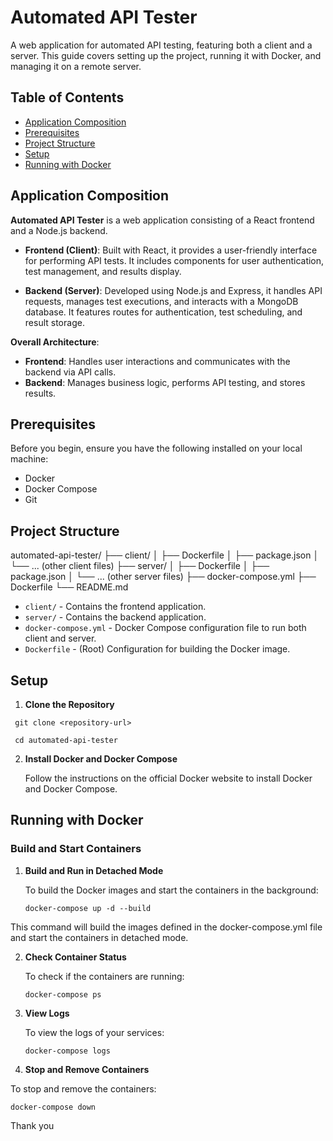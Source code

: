 # Automated API Tester

A web application for automated API testing, featuring both a client and a server. This guide covers setting up the project, running it with Docker, and managing it on a remote server.

## Table of Contents

- [Application Composition](#composition)
- [Prerequisites](#prerequisites)
- [Project Structure](#project-structure)
- [Setup](#setup)
- [Running with Docker](#running-with-docker)

## Application Composition

**Automated API Tester** is a web application consisting of a React frontend and a Node.js backend.

- **Frontend (Client)**: Built with React, it provides a user-friendly interface for performing API tests. It includes components for user authentication, test management, and results display.

- **Backend (Server)**: Developed using Node.js and Express, it handles API requests, manages test executions, and interacts with a MongoDB database. It features routes for authentication, test scheduling, and result storage.

**Overall Architecture**:
- **Frontend**: Handles user interactions and communicates with the backend via API calls.
- **Backend**: Manages business logic, performs API testing, and stores results.


## Prerequisites

Before you begin, ensure you have the following installed on your local machine:

- Docker
- Docker Compose
- Git

## Project Structure

automated-api-tester/
├── client/
│ ├── Dockerfile
│ ├── package.json
│ └── ... (other client files)
├── server/
│ ├── Dockerfile
│ ├── package.json
│ └── ... (other server files)
├── docker-compose.yml
├── Dockerfile
└── README.md

- `client/` - Contains the frontend application.
- `server/` - Contains the backend application.
- `docker-compose.yml` - Docker Compose configuration file to run both client and server.
- `Dockerfile` - (Root) Configuration for building the Docker image.

## Setup

1. **Clone the Repository**

  ``` git clone <repository-url>```

  ``` cd automated-api-tester```

2. **Install Docker and Docker Compose**

    Follow the instructions on the official Docker website to install Docker and Docker Compose.

## Running with Docker
### Build and Start Containers

1. **Build and Run in Detached Mode**

    To build the Docker images and start the containers in the background:

    ```docker-compose up -d --build```

This command will build the images defined in the docker-compose.yml file and start the containers in detached mode.

2. **Check Container Status**

    To check if the containers are running:

    ```docker-compose ps```

3. **View Logs**

   To view the logs of your services:

    ```docker-compose logs```

4. **Stop and Remove Containers**

To stop and remove the containers:

```docker-compose down```

Thank you
